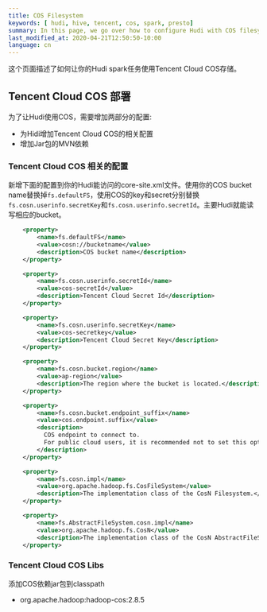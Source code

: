 ```yaml
---
title: COS Filesystem
keywords: [ hudi, hive, tencent, cos, spark, presto]
summary: In this page, we go over how to configure Hudi with COS filesystem.
last_modified_at: 2020-04-21T12:50:50-10:00
language: cn
---
```

这个页面描述了如何让你的Hudi spark任务使用Tencent Cloud COS存储。

## Tencent Cloud COS 部署

为了让Hudi使用COS，需要增加两部分的配置:

- 为Hidi增加Tencent Cloud COS的相关配置
- 增加Jar包的MVN依赖

### Tencent Cloud COS 相关的配置

新增下面的配置到你的Hudi能访问的core-site.xml文件。使用你的COS bucket name替换掉`fs.defaultFS`，使用COS的key和secret分别替换`fs.cosn.userinfo.secretKey`和`fs.cosn.userinfo.secretId`。主要Hudi就能读写相应的bucket。


```xml
    <property>
        <name>fs.defaultFS</name>
        <value>cosn://bucketname</value>
        <description>COS bucket name</description>
    </property>

    <property>
        <name>fs.cosn.userinfo.secretId</name>
        <value>cos-secretId</value>
        <description>Tencent Cloud Secret Id</description>
    </property>

    <property>
        <name>fs.cosn.userinfo.secretKey</name>
        <value>cos-secretkey</value>
        <description>Tencent Cloud Secret Key</description>
    </property>

    <property>
        <name>fs.cosn.bucket.region</name>
        <value>ap-region</value>
        <description>The region where the bucket is located.</description>
    </property>

    <property>
        <name>fs.cosn.bucket.endpoint_suffix</name>
        <value>cos.endpoint.suffix</value>
        <description>
          COS endpoint to connect to.
          For public cloud users, it is recommended not to set this option, and only the correct area field is required.
        </description>
    </property>

    <property>
        <name>fs.cosn.impl</name>
        <value>org.apache.hadoop.fs.CosFileSystem</value>
        <description>The implementation class of the CosN Filesystem.</description>
    </property>

    <property>
        <name>fs.AbstractFileSystem.cosn.impl</name>
        <value>org.apache.hadoop.fs.CosN</value>
        <description>The implementation class of the CosN AbstractFileSystem.</description>
    </property>

```

### Tencent Cloud COS Libs
添加COS依赖jar包到classpath

- org.apache.hadoop:hadoop-cos:2.8.5
